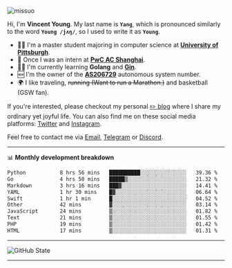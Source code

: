 <p align="left"> <img src="https://komarev.com/ghpvc/?username=missuo&label=Profile%20views&color=0e75b6&style=flat" alt="missuo" /> </p>


Hi, I'm **Vincent Young**. My last name is **`Yang`**, which is pronounced similarly to the word **`Young /jʌŋ/`**, so I used to write it as **`Young`**. 

-  👨‍🎓 I'm a master student majoring in computer science at [**University of Pittsburgh**](https://www.pitt.edu).
-  💼 Once I was an intern at **[PwC AC Shanghai](https://www.linkedin.com/company/pwc-ac-shanghai/)**.
-  👨‍💻 I'm currently learning **Golang** and [**Gin**](https://github.com/gin-gonic/gin).
-  🆕 I'm the owner of the **[AS206729](https://bgp.tools/AS206729)** autonomous system number.
-  🌍 I like traveling, ~~running (Want to run a Marathon.)~~ and basketball (GSW fan).

If you're interested, please checkout my personal [✏️ blog](https://missuo.me/) where I share my ordinary yet joyful life. You can also find me on these social media platforms: [Twitter](https://twitter.com/m1ssuo) and [Instagram](https://www.instagram.com/m1ssuo).

Feel free to contact me via <a href="mailto:i@yyt.moe">Email</a>, [Telegram](https://t.me/missuo) or [Discord](https://discordapp.com/users/missuo#7448).

-------

📊 **Monthly development breakdown**
<!--START_SECTION:waka-->

```txt
Python           8 hrs 56 mins   ██████████░░░░░░░░░░░░░░░   39.36 %
Go               4 hrs 50 mins   █████▒░░░░░░░░░░░░░░░░░░░   21.32 %
Markdown         3 hrs 16 mins   ███▓░░░░░░░░░░░░░░░░░░░░░   14.41 %
YAML             1 hr 30 mins    █▓░░░░░░░░░░░░░░░░░░░░░░░   06.64 %
Swift            1 hr 1 min      █░░░░░░░░░░░░░░░░░░░░░░░░   04.52 %
Other            42 mins         ▓░░░░░░░░░░░░░░░░░░░░░░░░   03.14 %
JavaScript       24 mins         ▒░░░░░░░░░░░░░░░░░░░░░░░░   01.82 %
Text             21 mins         ▒░░░░░░░░░░░░░░░░░░░░░░░░   01.55 %
PHP              19 mins         ▒░░░░░░░░░░░░░░░░░░░░░░░░   01.42 %
HTML             17 mins         ▒░░░░░░░░░░░░░░░░░░░░░░░░   01.31 %
```

<!--END_SECTION:waka-->

-------

![GitHub State](https://github-readme-stats.vercel.app/api?username=missuo&show_icons=true&theme=dracula)

-------


